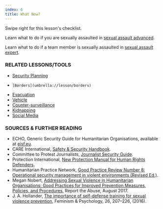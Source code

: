 ```yaml
---
index: 6
title: What Now?
---
```

Swipe right for this lesson's checklist.

Learn what to do if you are sexually assaulted in [sexual assault advanced](umbrella://lesson/sexual-assault/1).

Learn what to do if a team member is sexually assaulted in [sexual assault expert](umbrella://lesson/sexual-assault/2).

### RELATED LESSONS/TOOLS

*   [Security Planning](umbrella://lesson/security-planning)
*	  [Borders](umbrella://lesson/borders)
*   [Evacuation](umbrella://lesson/evacuation)
*   [Vehicle](umbrella://lesson/vehicles)
*   [Counter-surveillance](umbrella://lesson/counter-surveillance/0)
*   [Kidnapping](umbrella://lesson/kidnapping/0)
*   [Social Media](umbrella://lesson/social-media/0)

### SOURCES & FURTHER READING

*   ECHO, Generic Security Guide for Humanitarian Organisations, available at [eisf.eu](https://www.eisf.eu/library/generic-security-guide-for-humanitarian-organisations/).
*   CARE International, [Safety & Security Handbook](https://www.eisf.eu/wp-content/uploads/2014/09/0614-Macpherson-2004-CARE-International-Safety-and-Security-Handbook.pdf).
*   Committee to Protest Journalists, [Journalist Security Guide](https://cpj.org/reports/2012/04/journalist-security-guide.php).
*   Protection International, [New Protection Manual for Human Rights Defenders](https://www.protectioninternational.org/en/node/1106).
*   Humanitarian Practice Network, [Good Practice Review Number 8: Operational security management in violent environments (Revised Ed.)](http://odihpn.org/wp-content/uploads/2010/11/GPR_8_revised2.pdf).
*   Megan Nobert, [Addressing Sexual Violence in Humanitarian Organisations: Good Practices for Improved Prevention Measures, Policies, and Procedures](https://www.eisf.eu/library/addressing-sexual-violence-in-humanitarian-organisations-good-practices-for-improved-prevention-measures-policies-and-procedures/), Report the Abuse, August 2017.
*   J. A. Hollander, [The importance of self-defense training for sexual violence prevention](https://www.researchgate.net/publication/301318587_The_importance_of_self-defense_training_for_sexual_violence_prevention), Feminism & Psychology, 26, 207–226, (2016).